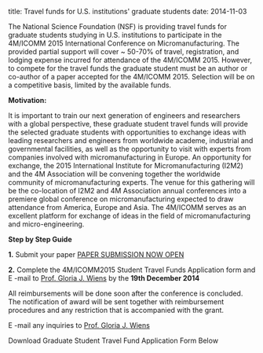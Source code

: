title: Travel funds for U.S. institutions' graduate students 
date: 2014-11-03 

The National Science Foundation (NSF) is providing travel funds for graduate students studying in U.S. institutions to participate in the 4M/ICOMM 2015 International Conference on Micromanufacturing. The provided partial support will cover ~ 50-70% of travel, registration, and lodging expense incurred for attendance of the 4M/ICOMM 2015. However, to compete for the travel funds the graduate student must be an author or co-author of a paper accepted for the 4M/ICOMM 2015. Selection will be on a competitive basis, limited by the available funds. 

 


**Motivation:**

It is important to train our next generation of engineers and researchers with a global perspective, these graduate student travel funds will provide the selected graduate students with opportunities to exchange ideas with leading researchers and engineers from worldwide academe, industrial and governmental facilities, as well as the opportunity to visit with experts from companies involved with micromanufacturing in Europe. An opportunity for exchange, the 2015 International Institute for Micromanufacturing (I2M2) and the 4M Association will be convening together the worldwide community of micromanufacturing experts. The venue for this gathering will be the co-location of I2M2 and 4M Association annual conferences into a premiere global conference on micromanufacturing expected to draw attendance from America, Europe and Asia. The 4M/ICOMM serves as an excellent platform for exchange of ideas in the field of micromanufacturing and micro-engineering.
<!--break-->
**Step by Step Guide**


**1.** Submit your paper [PAPER SUBMISSION NOW OPEN](http://conference.4m-association.org)


 

**2.** Complete the 4M/ICOMM2015 Student Travel Funds Application form and  E -mail to <a href=mailto:gwiens@mail.ufl.edu> Prof. Gloria J. Wiens</a>  by the **19th December 2014**



All reimbursements will be done soon after the conference is concluded. The notification of award will be sent together with reimbursement procedures and any restriction that is accompanied with the grant.


 E -mail any inquiries to <a href=mailto:gwiens@mail.ufl.edu> Prof. Gloria J. Wiens</a>
 

 

Download Graduate Student Travel Fund Application Form Below